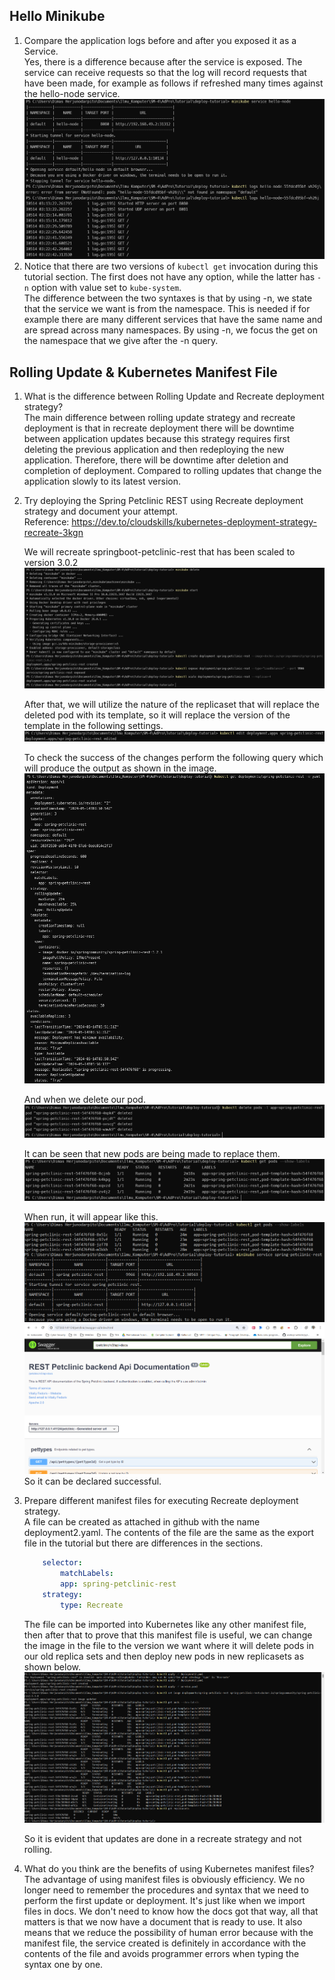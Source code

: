 ## Hello Minikube  
1. Compare the application logs before and after you exposed it as a Service.  
    Yes, there is a difference because after the service is exposed. The service can receive requests so that the log will record requests that have been made, for example as follows if refreshed many times against the hello-node service.  
    ![](image.png)  
2. Notice that there are two versions of `kubectl get` invocation during this tutorial section. The first does not have any option, while the latter has `-n` option with value set to `kube-system`.  
    The difference between the two syntaxes is that by using -n, we state that the service we want is from the namespace. This is needed if for example there are many different services that have the same name and are spread across many namespaces. By using -n, we focus the get on the namespace that we give after the -n query.  
  
## Rolling Update & Kubernetes Manifest File  
1. What is the difference between Rolling Update and Recreate deployment strategy?  
    The main difference between rolling update strategy and recreate deployment is that in recreate deployment there will be downtime between application updates because this strategy requires first deleting the previous application and then redeploying the new application. Therefore, there will be downtime after deletion and completion of deployment. Compared to rolling updates that change the application slowly to its latest version.  
2. Try deploying the Spring Petclinic REST using Recreate deployment strategy and document your attempt.  
    Reference: https://dev.to/cloudskills/kubernetes-deployment-strategy-recreate-3kgn  
      
    We will recreate springboot-petclinic-rest that has been scaled to version 3.0.2  
    ![](image2.png)  
      
    After that, we will utilize the nature of the replicaset that will replace the deleted pod with its template, so it will replace the version of the template in the following settings.  
    ![](image3.png)  
      
    To check the success of the changes perform the following query which will produce the output as shown in the image.  
    ![](image4.png)  
      
    And when we delete our pod.  
    ![](image5.png)  
      
    It can be seen that new pods are being made to replace them.  
    ![](image6.png)  
      
    When run, it will appear like this.  
    ![](image7.png)  
    ![](image8.png)  
    So it can be declared successful.  
3. Prepare different manifest files for executing Recreate deployment strategy.  
    A file can be created as attached in github with the name deployment2.yaml. The contents of the file are the same as the export file in the tutorial but there are differences in the sections.  
    ```yaml
        selector:
            matchLabels:
            app: spring-petclinic-rest
        strategy:
            type: Recreate
    ```
    The file can be imported into Kubernetes like any other manifest file, then after that to prove that this manifest file is useful, we can change the image in the file to the version we want where it will delete pods in our old replica sets and then deploy new pods in new replicasets as shown below.  
    ![](image9.png)  
      
    So it is evident that updates are done in a recreate strategy and not rolling.  
4. What do you think are the benefits of using Kubernetes manifest files?  
    The advantage of using manifest files is obviously efficiency. We no longer need to remember the procedures and syntax that we need to perform the first update or deployment. It's just like when we import files in docs. We don't need to know how the docs got that way, all that matters is that we now have a document that is ready to use. It also means that we reduce the possibility of human error because with the manifest file, the service created is definitely in accordance with the contents of the file and avoids programmer errors when typing the syntax one by one.  
